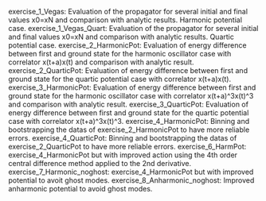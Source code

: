 exercise_1_Vegas: Evaluation of the propagator for several initial and final values x0=xN and comparison with analytic results. Harmonic potential case.
exercise_1_Vegas_Quart: Evaluation of the propagator for several initial and final values x0=xN and comparison with analytic results. Quartic potential case.
exercise_2_HarmonicPot: Evaluation of energy difference between first and ground state for the harmonic oscillator case with correlator x(t+a)x(t) and comparison with analytic result.
exercise_2_QuarticPot: Evaluation of energy difference between first and ground state for the quartic potential case with correlator x(t+a)x(t).
exercise_3_HarmonicPot: Evaluation of energy difference between first and ground state for the harmonic oscillator case with correlator x(t+a)^3x(t)^3 and comparison with analytic result.
exercise_3_QuarticPot: Evaluation of energy difference between first and ground state for the quartic potential case with correlator x(t+a)^3x(t)^3.
exercise_4_HarmonicPot: Binning and bootstrapping the datas of exercise_2_HarmonicPot to have more reliable errors.
exercise_4_QuarticPot: Binning and bootstrapping the datas of exercise_2_QuarticPot to have more reliable errors.
exercise_6_HarmPot: exercise_4_HarmonicPot but with improved action using the 4th order central difference method applied to the 2nd derivative.
exercise_7_Harmonic_noghost: exercise_4_HarmonicPot but with improved potential to avoit ghost modes.
exercise_8_Anharmonic_noghost: Improved anharmonic potential to avoid ghost modes. 
